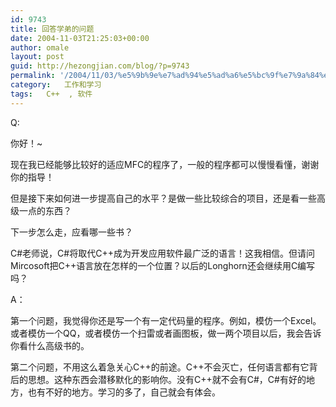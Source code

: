 ```yaml
---
id: 9743
title: 回答学弟的问题
date: 2004-11-03T21:25:03+00:00
author: omale
layout: post
guid: http://hezongjian.com/blog/?p=9743
permalink: '/2004/11/03/%e5%9b%9e%e7%ad%94%e5%ad%a6%e5%bc%9f%e7%9a%84%e9%97%ae%e9%a2%98/'
category:   工作和学习  
tags:   C++  , 软件
---
```

Q:

你好！~
	  
现在我已经能够比较好的适应MFC的程序了，一般的程序都可以慢慢看懂，谢谢你的指导！
	  
但是接下来如何进一步提高自己的水平？是做一些比较综合的项目，还是看一些高级一点的东西？
	  
下一步怎么走，应看哪一些书？

C#老师说，C#将取代C++成为开发应用软件最广泛的语言！这我相信。但请问Mircosoft把C++语言放在怎样的一个位置？以后的Longhorn还会继续用C编写吗？

A：

第一个问题，我觉得你还是写一个有一定代码量的程序。例如，模仿一个Excel。或者模仿一个QQ，或者模仿一个扫雷或者画图板，做一两个项目以后，我会告诉你看什么高级书的。

第二个问题，不用这么着急关心C++的前途。C++不会灭亡，任何语言都有它背后的思想。这种东西会潜移默化的影响你。没有C++就不会有C#，C#有好的地方，也有不好的地方。学习的多了，自己就会有体会。